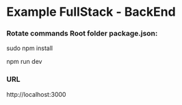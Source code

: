 # Example FullStack - BackEnd

### Rotate commands Root folder package.json:

sudo npm install

npm run dev

### URL

http://localhost:3000
